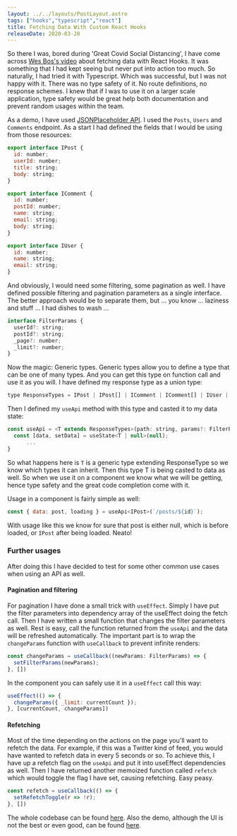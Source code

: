 ```yaml
---
layout: ../../layouts/PostLayout.astro
tags: ["hooks","typescript","react"]
title: Fetching Data With Custom React Hooks
releaseDate: 2020-03-20
---
```

So there I was, bored during 'Great Covid Social Distancing', I have come across [Wes Bos's video](https://www.youtube.com/watch?v=B85s0cjlitE) about fetching data with React Hooks. It was something that I had kept seeing but never put into action too much. So naturally, I had tried it with Typescript. Which was successful, but I was not happy with it. There was no type safety of it. No route definitions, no response schemes. I knew that if I was to use it on a larger scale application, type safety would be great help both documentation and prevent random usages within the team.

As a demo, I have used [JSONPlaceholder API](https://jsonplaceholder.typicode.com/). I used the `Posts`, `Users` and `Comments` endpoint. As a start I had defined the fields that I would be using from those resources:

```js
export interface IPost {
  id: number;
  userId: number;
  title: string;
  body: string;
}

export interface IComment {
  id: number;
  postId: number;
  name: string;
  email: string;
  body: string;
}

export interface IUser {
  id: number;
  name: string;
  email: string;
}
```

And obviously, I would need some filtering, some pagination as well. I have defined possible filtering and pagination parameters as a single interface. The better approach would be to separate them, but ... you know ... laziness and stuff ... I had dishes to wash ...  

```js
interface FilterParams {
  userId?: string;
  postId?: string;
  _page?: number;
  _limit?: number;
}
```

Now the magic: Generic types. Generic types allow you to define a type that can be one of many types. And you can get this type on function call and use it as you will. I have defined my response type as a union type:

```js
type ResponseTypes = IPost | IPost[] | IComment | IComment[] | IUser | IUser[];
```

Then I defined my `useApi` method with this type and casted it to my data state:

```js
const useApi = <T extends ResponseTypes>(path: string, params?: FilterParams) => {
  const [data, setData] = useState<T | null>(null);
      ...
}
```

So what happens here is `T` is a generic type extending ResponseType so we know which types it can inherit. Then this type T is being casted to data as well. So when we use it on a component we know what we will be getting, hence type safety and the great code completion come with it.

Usage in a component is fairly simple as well:

```js
const { data: post, loading } = useApi<IPost>(`/posts/${id}`);
```

With usage like this we know for sure that post is either null, which is before loaded, or `IPost` after being loaded. Neato!

### Further usages

After doing this I have decided to test for some other common use cases when using an API as well.

#### Pagination and filtering

For pagination I have done a small trick with `useEffect`. Simply I have put the filter parameters into dependency array of the useEffect doing the fetch call. Then I have written a small function that changes the filter parameters as well. Rest is easy, call the function returned from the `useApi` and the data will be refreshed automatically. The important part is to wrap the `changeParams` function with `useCallback` to prevent infinite renders:

```js
const changeParams = useCallback((newParams: FilterParams) => {
  setFilterParams(newParams);
}, [])
```

In the component you can safely use it in a `useEffect` call this way:
```js
useEffect(() => {
  changeParams({ _limit: currentCount });
}, [currentCount, changeParams])
```

#### Refetching

Most of the time depending on the actions on the page you'll want to refetch the data. For example, if this was a Twitter kind of feed, you would have wanted to refetch data in every 5 seconds or so. To achieve this, I have up a refetch flag on the `useApi` and put it into useEffect dependencies as well. Then I have returned another memoized function called `refetch` which would toggle the flag I have set, causing refetching. Easy peasy.

```js
const refetch = useCallback(() => {
  setRefetchToggle(r => !r);
}, [])
```

The whole codebase can be found [here](https://github.com/BunColak/fetch-with-hooks). Also the demo, although the UI is not the best or even good, can be found [here](https://fetch-with-hooks.buncolak.now.sh/).  